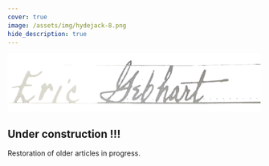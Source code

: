 ```yaml
---
cover: true
image: /assets/img/hydejack-8.png
hide_description: true
---
```


![EricGebhart](assets/img/Cursive1.png)

## Under construction !!!

Restoration of older articles in progress.

<!-- ## First Steps -->
<!-- Please start by reading the [Documentation]{:.heading.flip-title}. -->
<!-- Specifically, the chapters below should be relevant now: -->

<!-- * [Install]{:.heading.flip-title} --- How to install and run Hydejack. -->
<!-- * [Upgrade]{:.heading.flip-title} --- You can skip this if you haven't used Hydejack before. -->
<!-- * [Config]{:.heading.flip-title} --- Once Jekyll is running you can start with basic configuration. -->
<!-- {:.related-posts.faded} -->

<!-- [documentation]: docs/README.md -->
<!-- [install]: docs/install.md -->
<!-- [upgrade]: docs/upgrade.md -->
<!-- [config]: docs/config.md -->
